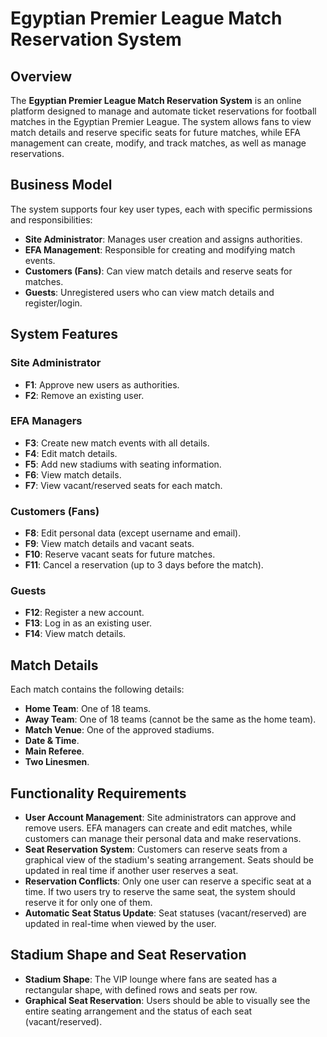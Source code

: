 # Egyptian Premier League Match Reservation System

## Overview

The **Egyptian Premier League Match Reservation System** is an online platform designed to manage and automate ticket reservations for football matches in the Egyptian Premier League. The system allows fans to view match details and reserve specific seats for future matches, while EFA management can create, modify, and track matches, as well as manage reservations.

## Business Model

The system supports four key user types, each with specific permissions and responsibilities:

- **Site Administrator**: Manages user creation and assigns authorities.
- **EFA Management**: Responsible for creating and modifying match events.
- **Customers (Fans)**: Can view match details and reserve seats for matches.
- **Guests**: Unregistered users who can view match details and register/login.

## System Features

### Site Administrator
- **F1**: Approve new users as authorities.
- **F2**: Remove an existing user.

### EFA Managers
- **F3**: Create new match events with all details.
- **F4**: Edit match details.
- **F5**: Add new stadiums with seating information.
- **F6**: View match details.
- **F7**: View vacant/reserved seats for each match.

### Customers (Fans)
- **F8**: Edit personal data (except username and email).
- **F9**: View match details and vacant seats.
- **F10**: Reserve vacant seats for future matches.
- **F11**: Cancel a reservation (up to 3 days before the match).

### Guests
- **F12**: Register a new account.
- **F13**: Log in as an existing user.
- **F14**: View match details.

## Match Details

Each match contains the following details:
- **Home Team**: One of 18 teams.
- **Away Team**: One of 18 teams (cannot be the same as the home team).
- **Match Venue**: One of the approved stadiums.
- **Date & Time**.
- **Main Referee**.
- **Two Linesmen**.

## Functionality Requirements

- **User Account Management**: Site administrators can approve and remove users. EFA managers can create and edit matches, while customers can manage their personal data and make reservations.
- **Seat Reservation System**: Customers can reserve seats from a graphical view of the stadium's seating arrangement. Seats should be updated in real time if another user reserves a seat.
- **Reservation Conflicts**: Only one user can reserve a specific seat at a time. If two users try to reserve the same seat, the system should reserve it for only one of them.
- **Automatic Seat Status Update**: Seat statuses (vacant/reserved) are updated in real-time when viewed by the user.

## Stadium Shape and Seat Reservation

- **Stadium Shape**: The VIP lounge where fans are seated has a rectangular shape, with defined rows and seats per row.
- **Graphical Seat Reservation**: Users should be able to visually see the entire seating arrangement and the status of each seat (vacant/reserved).

